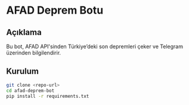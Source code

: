 # AFAD Deprem Botu

## Açıklama
Bu bot, AFAD API'sinden Türkiye’deki son depremleri çeker ve Telegram üzerinden bilgilendirir.

## Kurulum
```bash
git clone <repo-url>
cd afad-deprem-bot
pip install -r requirements.txt

